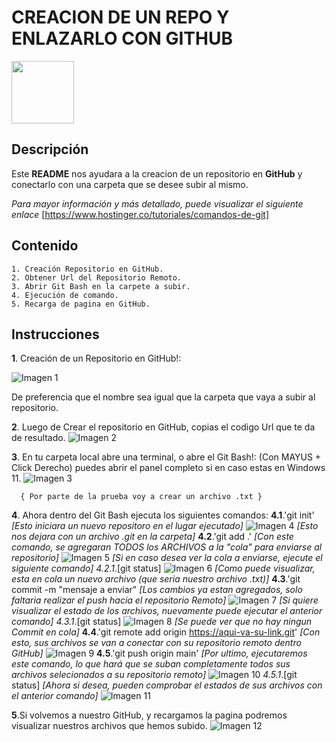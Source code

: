 # CREACION DE UN REPO Y ENLAZARLO CON GITHUB

<image src="https://play-lh.googleusercontent.com/PCpXdqvUWfCW1mXhH1Y_98yBpgsWxuTSTofy3NGMo9yBTATDyzVkqU580bfSln50bFU" width="100px" heigth="100px">

## Descripción

Este **README** nos ayudara a la creacion de un repositorio en **GitHub** y conectarlo con una carpeta que se desee subir al mismo.

*Para mayor información y más detallado, puede visualizar el siguiente enlace*
[https://www.hostinger.co/tutoriales/comandos-de-git]

## Contenido
    1. Creación Repositorio en GitHub.
    2. Obtener Url del Repositorio Remoto.
    3. Abrir Git Bash en la carpete a subir.
    4. Ejecución de comando.
    5. Recarga de pagina en GitHub.

## Instrucciones

**1**. Creación de un Repositorio en GitHub!:

![Imagen 1](image.png)

De preferencia que el nombre sea igual que la carpeta que vaya a subir al repositorio.

**2**. Luego de Crear el repositorio en GitHub, copias el codigo Url que te da de resultado.
![Imagen 2](image-1.png)

**3**. En tu carpeta local abre una terminal, o abre el Git Bash!:
      (Con MAYUS + Click Derecho) puedes abrir el panel completo si en caso estas en Windows 11.
      ![Imagen 3](image-2.png)

      { Por parte de la prueba voy a crear un archivo .txt }

**4**. Ahora dentro del Git Bash ejecuta los siguientes comandos:
    **4.1**.'git init'
        *[Esto iniciara un nuevo repositoro en el lugar ejecutado]*
        ![Imagen 4](image-3.png)
        *[Esto nos dejara con un archivo .git en la carpeta]*
    **4.2**.'git add .'
        *[Con este comando, se agregaran TODOS los ARCHIVOS a la "cola" para enviarse al repositorio]*
        ![Imagen 5](image-4.png)
        *[Si en caso desea ver la cola a enviarse, ejecute el siguiente comando]*
        *4.2.1*.[git status]
            ![Imagen 6](image-5.png)
              *[Como puede visualizar, esta en cola un nuevo archivo (que seria nuestro archivo .txt)]*
    **4.3**.'git commit -m "mensaje a enviar"
        *[Los cambios ya estan agregados, solo faltaria realizar el push hacia el repositorio Remoto]*
        ![Imagen 7](image-6.png)
        *[Si quiere visualizar el estado de los archivos, nuevamente puede ejecutar el anterior comando]*
        *4.3.1*.[git status]
            ![Imagen 8](image-7.png)
              *[Se puede ver que no hay ningun Commit en cola]*
    **4.4**.'git remote add origin https://aqui-va-su-link.git'
        *[Con esto, sus archivos se van a conectar con su repositorio remoto dentro GitHub]*
        ![Imagen 9](image-8.png)
    **4.5**.'git push origin main'
        *[Por ultimo, ejecutaremos este comando, lo que hará que se suban completamente todos sus archivos selecionados a su*
        *repositorio remoto]*
        ![Imagen 10](image-9.png)
        *4.5.1*.[git status]
              *[Ahora si desea, pueden comprobar el estados de sus archivos con el anterior comando]*
            ![Imagen 11](image-10.png)

**5**.Si volvemos a nuestro GitHub, y recargamos la pagina podremos visualizar nuestros archivos que hemos subido.
    ![Imagen 12](image-11.png)